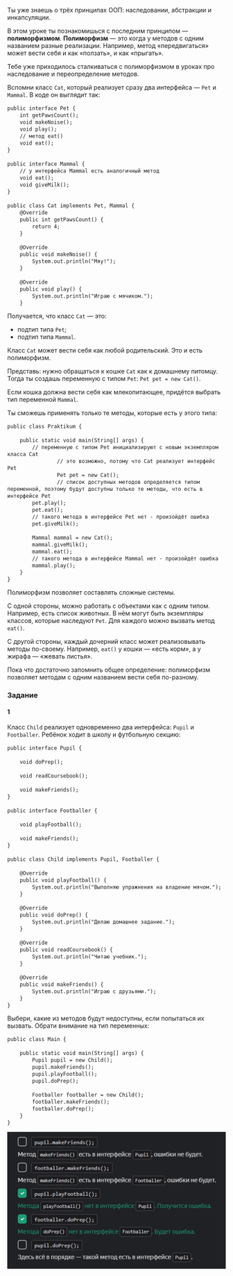 Ты уже знаешь о трёх принципах ООП: наследовании, абстракции и инкапсуляции.

В этом уроке ты познакомишься с последним принципом — **полиморфизмом**.
**Полиморфизм** — это когда у методов с одним названием разные реализации. Например, метод «передвигаться» может вести себя и как «ползать», и как «прыгать».

Тебе уже приходилось сталкиваться с полиморфизмом в уроках про наследование и переопределение методов.

Вспомни класс `Cat`, который реализует сразу два интерфейса — `Pet` и `Mammal`. В коде он выглядит так:



```
public interface Pet { 
    int getPawsCount();
    void makeNoise();
    void play();
    // метод eat()
    void eat();
}

public interface Mammal {
    // у интерфейса Mammal есть аналогичный метод
    void eat();
    void giveMilk();
}

public class Cat implements Pet, Mammal {
    @Override
    public int getPawsCount() {
        return 4;
    }

    @Override
    public void makeNoise() {
        System.out.println("Мяу!");
    }

    @Override
    public void play() {
        System.out.println("Играю с мячиком.");
    }
```

Получается, что класс `Cat` — это:

- подтип типа `Pet`;
- подтип типа `Mammal`.

Класс `Cat` может вести себя как любой родительский. Это и есть полиморфизм.

Представь: нужно обращаться к кошке `Cat` как к домашнему питомцу. Тогда ты создашь переменную с типом `Pet`: `Pet pet = new Cat()`.

Если кошка должна вести себя как млекопитающее, придётся выбрать тип переменной `Mammal`.

Ты сможешь применять только те методы, которые есть у этого типа:



```
public class Praktikum {

    public static void main(String[] args) {
        // переменную с типом Pet инициализируют с новым экземпляром класса Cat
                // это возможно, потому что Cat реализует интерфейс Pet
                Pet pet = new Cat();
                // список доступных методов определяется типом переменной, поэтому будут доступны только те методы, что есть в интерфейсе Pet
        pet.play();
        pet.eat();
        // такого метода в интерфейсе Pet нет - произойдёт ошибка
        pet.giveMilk();

        Mammal mammal = new Cat();
        mammal.giveMilk();
        mammal.eat();
        // такого метода в интерфейсе Mammal нет - произойдёт ошибка
        mammal.play();
    }
} 
```
Полиморфизм позволяет составлять сложные системы.

С одной стороны, можно работать с объектами как с одним типом. Например, есть список животных. В нём могут быть экземпляры классов, которые наследуют `Pet`. Для каждого можно вызвать метод `eat()`.

С другой стороны, каждый дочерний класс может реализовывать методы по-своему. Например, `eat()` у кошки — «есть корм», а у жирафа — «жевать листья».

Пока что достаточно запомнить общее определение: полиморфизм позволяет методам с одним названием вести себя по-разному.

### Задание
#### 1
Класс `Child` реализует одновременно два интерфейса: `Pupil` и `Footballer`. Ребёнок ходит в школу и футбольную секцию:



```
public interface Pupil {

    void doPrep();

    void readCoursebook();

    void makeFriends();
}

public interface Footballer {

    void playFootball();

    void makeFriends();
}

public class Child implements Pupil, Footballer {

    @Override
    public void playFootball() {
        System.out.println("Выполняю упражнения на владение мячом.");
    }

    @Override
    public void doPrep() {
        System.out.println("Делаю домашнее задание.");
    }

    @Override
    public void readCoursebook() {
        System.out.println("Читаю учебник.");
    }

    @Override
    public void makeFriends() {
        System.out.println("Играю с друзьями.");
    }
} 
```

Выбери, какие из методов будут недоступны, если попытаться их вызвать. Обрати внимание на тип переменных:



```
public class Main {

    public static void main(String[] args) {
        Pupil pupil = new Child();
        pupil.makeFriends();
        pupil.playFootball();
        pupil.doPrep();

        Footballer footballer = new Child();
        footballer.makeFriends();
        footballer.doPrep();
    }
} 
```
![img.png](img%2Fimg.png)
